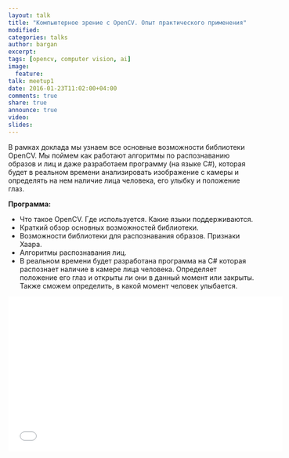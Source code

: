 ```yaml
---
layout: talk
title: "Компьютерное зрение с OpenCV. Опыт практического применения"
modified:
categories: talks
author: bargan
excerpt:
tags: [opencv, computer vision, ai]
image:
  feature:
talk: meetup1
date: 2016-01-23T11:02:00+04:00
comments: true
share: true
announce: true
video:
slides: 
---
```


В рамках доклада мы узнаем все основные возможности библиотеки OpenCV. Мы поймем как работают алгоритмы по распознаванию образов и лиц и даже разработаем программу (на языке C#), которая будет в реальном времени анализировать изображение с камеры и определять на нем наличие лица человека, его улыбку и положение глаз.

**Программа:**

* Что такое OpenCV. Где используется. Какие языки поддерживаются.
* Краткий обзор основных возможностей библиотеки.
* Возможности библиотеки для распознавания образов. Признаки Хаара.
* Алгоритмы распознавания лиц.
* В реальном времени будет разработана программа на C# которая распознает наличие в камере лица человека. Определяет положение его глаз и открыты ли они в данный момент или закрыты. Также сможем определить, в какой момент человек улыбается.

<iframe width="560" height="315" src="//www.youtube.com/embed/iqO5CSm5kpM" frameborder="0" allowfullscreen></iframe>
